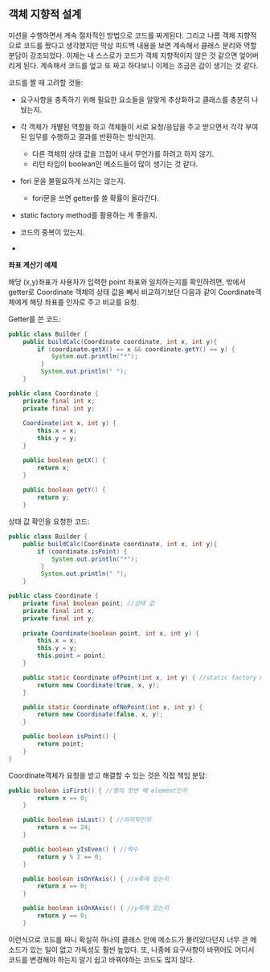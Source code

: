 ## 객체 지향적 설계



미션을 수행하면서 계속 절차적인 방법으로 코드를 짜게된다. 그리고 나름 객체 지향적으로 코드를 짰다고 생각했지만 막상 피드백 내용을 보면 계속해서 클래스 분리와 역할 분담이 강조되었다.
이제는 내 스스로가 코드가 객체 지향적이지 않은 것 같으면 엎어버리게 된다. 계속해서 코드를 엎고 또 짜고 하다보니 이제는 조금은 감이 생기는 것 같다.

코드를 짤 때 고려할 것들:

- 요구사항을 충족하기 위해 필요한 요소들을 알맞게 추상화하고 클래스를 충분히 나눴는지.
- 각 객체가 개별된 역할을 하고 객체들이 서로 요청/응답을 주고 받으면서 각각 부여된 임무를 수행하고 결과를 반환하는 방식인지.
 	- 다른 객체의 상태 값을 끄집어 내서 무언가를 하려고 하지 않기.
 	- 리턴 타입이 boolean인 메소드들이 많이 생기는 것 같다.
- fori 문을 불필요하게 쓰지는 않는지.
	- fori문을 쓰면 getter를 쓸 확률이 올라간다.
- static factory method를 활용하는 게 좋을지.
- 코드의 중복이 있는지.

-

**좌표 계산기 예제**

해당 (x,y)좌표가 사용자가 입력한 point 좌표와 일치하는지를 확인하려면, 밖에서 getter로 Coordinate 객체의 상태 값을 빼서 비교하기보단 다음과 같이 Coordinate객체에게 해당 좌표를 인자로 주고 비교를 요청. 

Getter를 쓴 코드:

```java
public class Builder {
	public buildCalc(Coordinate coordinate, int x, int y){
        if (coordinate.getX() == x && coordinate.getY() == y) {
        	System.out.println("*");
         }
         System.out.println(" ");
    }
```
```java
public class Coordinate {
    private final int x;
    private final int y;
    
    Coordinate(int x, int y) {
        this.x = x;
        this.y = y;
    }

    public boolean getX() {
        return x;
    }
    
    public boolean getY() {
        return y;
    }
```

상태 값 확인을 요청한 코드:

```java
public class Builder {
	public buildCalc(Coordinate coordinate, int x, int y){
        if (coordinate.isPoint) {
        	System.out.println("*");
         }
         System.out.println(" ");
    }
```
```java
public class Coordinate {
    private final boolean point; //상태 값
    private final int x;
    private final int y;
    
    private Coordinate(boolean point, int x, int y) {
        this.x = x;
        this.y = y;
        this.point = point;
    }

    public static Coordinate ofPoint(int x, int y) { //static factory method 활용
        return new Coordinate(true, x, y);
    }

    public static Coordinate ofNoPoint(int x, int y) {
        return new Coordinate(false, x, y);
    }

    public boolean isPoint() {
        return point;
    }
}
```

Coordinate객체가 요청을 받고 해결할 수 있는 것은 직접 책임 분담:

```java
public boolean isFirst() { //행의 첫번 째 element인지
        return x == 0;
    }

    public boolean isLast() { //마지막인지
        return x == 24;
    }

    public boolean yIsEven() { //짝수
        return y % 2 == 0;
    }

    public boolean isOnYAxis() { //x축에 있는지
        return x == 0;
    }

    public boolean isOnXAxis() { //y축에 있는지
        return y == 0;
    }
```

이런식으로 코드를 짜니 확실히 하나의 클래스 안에 메소드가 몰려있다던지 너무 큰 메소드가 있는 일이 없고 가독성도 훨씬 높았다. 또, 나중에 요구사항이 바뀌어도 어디서 코드를 변경해야 하는지 알기 쉽고 바꿔야하는 코드도 많지 않다.